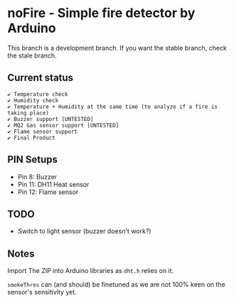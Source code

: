 ﻿# noFire - Simple fire detector by Arduino #

This branch is a development branch. If you want the stable branch, check the stale branch.

## Current status ##
	✔ Temperature check
	✔ Humidity check
	✔ Temperature + Humidity at the same time (to analyze if a fire is taking place)
	✔ Buzzer support [UNTESTED]
	✔ MQ2 Gas sensor support [UNTESTED]
	✔ Flame sensor support
	✔ Final Product

## PIN Setups ##
- Pin 8: Buzzer
- Pin 11: DH11 Heat sensor
- Pin 12: Flame sensor

## TODO ##
- Switch to light sensor (buzzer doesn't work?)
## Notes ##
Import The ZIP into Arduino libraries as `dht.h` relies on it.

`smokeThres` can (and should) be finetuned as we are not 100% keen on the sensor's sensitivity yet.